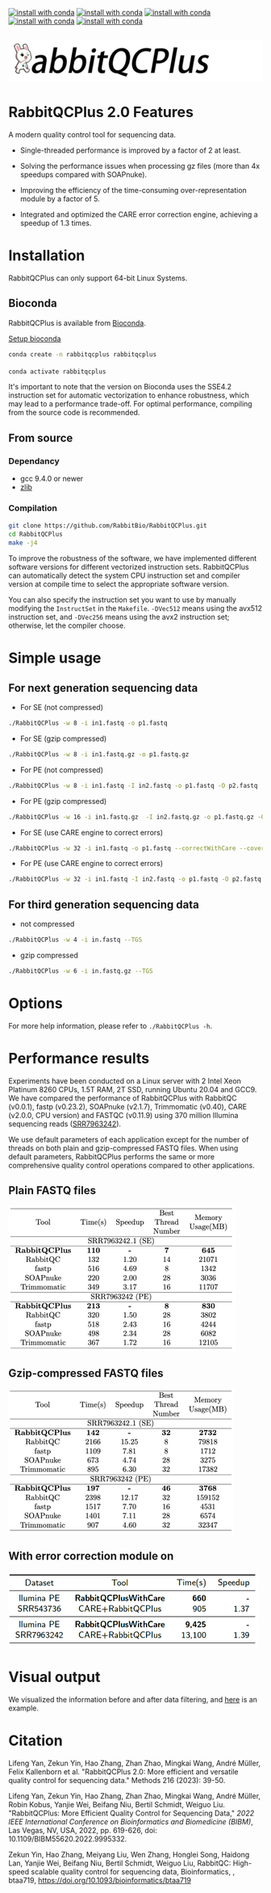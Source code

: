 [![install with conda](
https://anaconda.org/bioconda/rabbitqcplus/badges/version.svg)](https://anaconda.org/bioconda/rabbitqcplus)
[![install with conda](
https://anaconda.org/bioconda/rabbitqcplus/badges/latest_release_date.svg)](https://anaconda.org/bioconda/rabbitqcplus)
[![install with conda](
https://anaconda.org/bioconda/rabbitqcplus/badges/platforms.svg)](https://anaconda.org/bioconda/rabbitqcplus)
[![install with conda](
https://anaconda.org/bioconda/rabbitqcplus/badges/license.svg)](https://anaconda.org/bioconda/rabbitqcplus)
[![install with conda](
https://anaconda.org/bioconda/rabbitqcplus/badges/downloads.svg)](https://anaconda.org/bioconda/rabbitqcplus)


## ![logo](./pics/RabbitQCPlus.png)

# RabbitQCPlus 2.0 Features

A modern quality control tool for sequencing data.
- Single-threaded performance is improved by a factor of 2 at least.

- Solving the performance issues when processing gz files (more than 4x speedups compared with SOAPnuke).

- Improving the efficiency of the time-consuming over-representation module by a factor of 5.

- Integrated and optimized the CARE error correction engine, achieving a speedup of 1.3 times.

# Installation

RabbitQCPlus can only support 64-bit Linux Systems.

## Bioconda

RabbitQCPlus is available from [Bioconda](https://bioconda.github.io/).

[Setup bioconda](http://bioconda.github.io/#usage)

```bash
conda create -n rabbitqcplus rabbitqcplus

conda activate rabbitqcplus
```

It's important to note that the version on Bioconda uses the SSE4.2 instruction set for automatic vectorization to enhance robustness, which may lead to a performance trade-off. For optimal performance, compiling from the source code is recommended.

## From source

### Dependancy

- gcc 9.4.0 or newer
- [zlib](https://zlib.net/)

### Compilation

```bash
git clone https://github.com/RabbitBio/RabbitQCPlus.git
cd RabbitQCPlus
make -j4
```
To improve the robustness of the software, we have implemented different software versions for different vectorized instruction sets. RabbitQCPlus can automatically detect the system CPU instruction set and compiler version at compile time to select the appropriate software version.

You can also specify the instruction set you want to use by manually modifying the ``InstructSet`` in the ``Makefile``. ``-DVec512`` means using the avx512 instruction set, and ``-DVec256`` means using the avx2 instruction set; otherwise, let the compiler choose.

# Simple usage

## For next generation sequencing data

- For SE (not compressed)

```bash
./RabbitQCPlus -w 8 -i in1.fastq -o p1.fastq
```

- For SE (gzip compressed)

```bash
./RabbitQCPlus -w 8 -i in1.fastq.gz -o p1.fastq.gz
```

- For PE (not compressed)

```bash
./RabbitQCPlus -w 8 -i in1.fastq -I in2.fastq -o p1.fastq -O p2.fastq
```

- For PE (gzip compressed)

```bash
./RabbitQCPlus -w 16 -i in1.fastq.gz  -I in2.fastq.gz -o p1.fastq.gz -O p2.fastq.gz
```

- For SE (use CARE engine to correct errors)

```bash
./RabbitQCPlus -w 32 -i in1.fastq -o p1.fastq --correctWithCare --coverage 30 --pairmode SE
```

- For PE (use CARE engine to correct errors)

```bash
./RabbitQCPlus -w 32 -i in1.fastq -I in2.fastq -o p1.fastq -O p2.fastq --correctWithCare --coverage 30 --pairmode PE
```



## For third generation sequencing data

- not compressed

```bash
./RabbitQCPlus -w 4 -i in.fastq --TGS
```

- gzip compressed

```bash
./RabbitQCPlus -w 6 -i in.fastq.gz --TGS
```

# Options

For more help information, please refer to `./RabbitQCPlus -h`.



# Performance results

Experiments have been conducted on a Linux server with 2 Intel Xeon Platinum 8260 CPUs, 1.5T RAM, 2T SSD, running Ubuntu 20.04 and GCC9. We have compared the performance of RabbitQCPlus with RabbitQC (v0.0.1), fastp (v0.23.2), SOAPnuke (v2.1.7), Trimmomatic (v0.40), CARE (v2.0.0, CPU version) and FASTQC (v0.11.9) using 370 million Illumina sequencing reads ([SRR7963242](https://www.ncbi.nlm.nih.gov/sra/?term=SRR7963242)).

We use default parameters of each application except for the number of threads on both plain and gzip-compressed FASTQ files.
When using default parameters, RabbitQCPlus performs the same or more comprehensive quality control operations compared to other applications.

## Plain FASTQ files

<img src="pics/plain.png" alt="plain" style="zoom:50%;" />

## Gzip-compressed FASTQ files

<img src="pics/gzip.png" alt="gzip" style="zoom:50%;" />

## With error correction module on

<img src="pics/error_correction.png" alt="gzip" style="zoom:50%;" />

# Visual output

We visualized the information before and after data filtering, and [here](https://yanlifeng.github.io/someTest/example.html) is an example.

# Citation
Lifeng Yan, Zekun Yin, Hao Zhang, Zhan Zhao, Mingkai Wang, André Müller, Felix Kallenborn et al. "RabbitQCPlus 2.0: More efficient and versatile quality control for sequencing data." Methods 216 (2023): 39-50.

Lifeng Yan, Zekun Yin, Hao Zhang, Zhan Zhao, Mingkai Wang, André Müller, Robin Kobus, Yanjie Wei, Beifang Niu, Bertil Schmidt, Weiguo Liu. "RabbitQCPlus: More Efficient Quality Control for Sequencing Data," *2022 IEEE International Conference on Bioinformatics and Biomedicine (BIBM)*, Las Vegas, NV, USA, 2022, pp. 619-626, doi: 10.1109/BIBM55620.2022.9995332.

Zekun Yin, Hao Zhang, Meiyang Liu, Wen Zhang, Honglei Song, Haidong Lan, Yanjie Wei, Beifang Niu, Bertil Schmidt, Weiguo Liu, RabbitQC: High-speed scalable quality control for sequencing data, Bioinformatics, , btaa719, https://doi.org/10.1093/bioinformatics/btaa719
